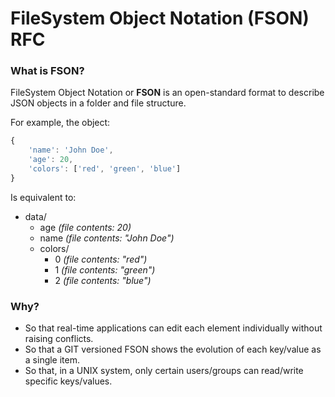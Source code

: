 # FileSystem Object Notation (FSON) RFC

### What is FSON?

FileSystem Object Notation or **FSON** is an open-standard format to describe JSON objects in a folder and file structure.

For example, the object:

```javascript
{
	'name': 'John Doe',
	'age': 20,
	'colors': ['red', 'green', 'blue']
}
```

Is equivalent to:

* data/
  * age _(file contents: 20)_
  * name _(file contents: "John Doe")_
  * colors/
    * 0 _(file contents: "red")_
    * 1 _(file contents: "green")_
    * 2 _(file contents: "blue")_

### Why?

 * So that real-time applications can edit each element individually without raising conflicts.
 * So that a GIT versioned FSON shows the evolution of each key/value as a single item.
 * So that, in a UNIX system, only certain users/groups can read/write specific keys/values.

